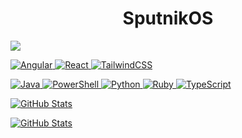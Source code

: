 
<h1 align='center'> SputnikOS </h1>
<a href="https://www.credly.com/users/sabsowitz"><img src="https://img.shields.io/badge/Credly-FF6B00?style=for-the-badge&logo=credly&logoColor=white"/>
  
![Angular](https://img.shields.io/badge/angular-%23DD0031.svg?style=for-the-badge&logo=angular&logoColor=white)
![React](https://img.shields.io/badge/react-%2320232a.svg?style=for-the-badge&logo=react&logoColor=%2361DAFB)
![TailwindCSS](https://img.shields.io/badge/tailwindcss-%2338B2AC.svg?style=for-the-badge&logo=tailwind-css&logoColor=white)

![Java](https://img.shields.io/badge/java-%23ED8B00.svg?style=for-the-badge&logo=openjdk&logoColor=white)
![PowerShell](https://img.shields.io/badge/PowerShell-%235391FE.svg?style=for-the-badge&logo=powershell&logoColor=white)
![Python](https://img.shields.io/badge/python-3670A0?style=for-the-badge&logo=python&logoColor=ffdd54)
![Ruby](https://img.shields.io/badge/ruby-%23CC342D.svg?style=for-the-badge&logo=ruby&logoColor=white)
![TypeScript](https://img.shields.io/badge/typescript-%23007ACC.svg?style=for-the-badge&logo=typescript&logoColor=white)
  <br>

![GitHub Stats](https://github-readme-stats.vercel.app/api?username=sputnikOS&theme=radical&show_icons=true&hide_border=true&count_private=true)

![GitHub Stats](https://streak-stats.demolab.com?user=sputnikOS&theme=radical&hide_border=true)
